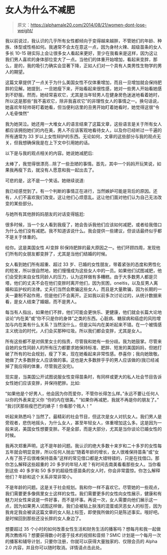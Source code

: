# 女人为什么不减肥

> 原文：<https://alphamale20.com/2014/08/21/women-dont-lose-weight/>

我以前说过，我认识的几乎所有女性都倾向于变得越来越胖，不管她们的年龄、种族、体型或性格如何。我通常不会太在意这一点，因为身材火辣、超级苗条的女人多长 10-15 磅实际上会让很多女人看起来更好，至少在我看来是这样，因为这让我们男人喜欢的身体部位变大了一点。当他们的体重开始增加，看起来变胖，那么，是的，我的吸引力确实会显著下降，正如人们对一个具有人类男性生物学的男人的期望。

这篇文章提供了一点关于为什么美国女性不仅体重增加，而且一旦增加就会保持肥胖的见解。她提到，一旦她瘦下来，开始看起来很性感，她对一些男人开始看她感到不舒服。然而，她经常喜欢它，尤其是当年轻男人在健身房色迷迷地看着她时，所以这是那些“我不喜欢它，除非我喜欢它”的非理性女人的事情之一。换句话说，她喜欢年轻帅哥盯着她看，但当便利店里的丑男开始盯着她看时，她觉得这很“令人毛骨悚然”

我为她哭泣。她还用一大堆女人的语言结束了这篇文章，这些语言是关于所有女人都应该拥抱她们的内在美，男人不应该客观地看待女人，以及你已经听过一千遍的所有通常为 33 岁以上女性辩护的东西。无论如何，文章的这些部分与我的观点无关，但我想确保我是在上下文中引用她的话。

以下是与我的观点相关的内容。她说她减肥后:

太棒了，我觉得很漂亮...除了一些丑陋的事情。首先，其中一个妈妈开玩笑说，如果我再瘦下去，就没有人愿意和我一起出去了。

可悲的是，这不是一个笑话。她继续说道:

我已经感觉到了。有一个判断的事情正在进行，当然嫉妒可能是背后的原因。还有，人们不喜欢我们改变。这让他们心烦意乱。这让他们面对他们认为自己无法改变的某些部分。

与她所有其他胖妈妈朋友的对话变得尴尬:

很多时候，当一个女人看到我瘦了，她会告诉我他们应该如何减肥，或者给我借口为什么他们没有减肥。我不知道该说什么。我会提供一些建议，但谈话最终似乎都不是关于体重的。

给你。这是美国女性 A)变胖 B)保持肥胖的最大原因之一。他们环顾四周，发现他们所有的女朋友都变胖了，尤其是当他们结婚的时候。

女人看到她们所有超重、超过 33 岁、已婚的女性朋友，带着紧张的态度和男性化的短发，所以很自然地，她们慢慢成为这些女人中的一员。如果他们试图减肥，他们会受到来自女性同龄人的压力，认为这样做有多糟糕。由于大多数男人都是贝塔，他们的丈夫不会在他们变胖时离开他们，因为贫困，oneitis，以及反男人离婚和监护权的法律。丈夫们当然会欺骗这些女人，而且是大量欺骗，因为长期的一夫一妻制不起作用，但是他们不会离开。正如我以前多次讨论过的，从统计数据来看，是女人结束了婚姻，而不是男人。

每当有人指出，如果他们不胖，他们可能会更快乐、更健康，他们就会长篇大论地谈论“内在美”或“你不只是你的身体”之类的东西。心脏病、糖尿病和癌症的风险增加与内在美有什么关系？当然没什么，但是尖叫内在美听起来不错。在一个被情感主义统治的时代，人们会买那种垃圾。所以我们都会变胖，尤其是女人。

所有这些都不是对佩里女士的指责，尽管我和她有一些分歧。我为她鼓掌。尽管来自她的女性同龄人的所有压力都要求她保持标准、肥胖、短发的美国妈妈，但她打破了所有的社会规划，瘦了下来，现在她看起来非常性感。恭喜你；我向她致敬。她做了大多数胖女人应该做的事。这也是大多数胖乎乎的男人应该做的(我已经减掉了我应得的体重，尽管我还没完)。

现实是，当美国公开试图说服女性变得苗条时，有同样或更大的私人社会节目告诉女性她们应该变胖，并保持肥胖。比如:

“如果他是个好男人，他会因为你而爱你，不管你长得怎么样。”永远不要让任何人以你的外表来定义你
“你的内在很美。”
“如果你再减肥，我就不再是你的朋友了。”
“我讨厌那些瘦巴巴的婊子！你看那个贱人！”

听起来熟悉吗？当然了。最精彩的社会节目，但这次是女人对抗女人。我们男人是旁观者，悲伤地摇头，为什么女人，甚至年轻女人，体重增加这么多。这是因为一般来说，美国女性想要变胖。不是全部，而是大部分，尤其是当你谈论已婚女性的时候。

我再次郑重声明，这不是年龄问题。我认识的绝大多数十来岁和二十多岁的女性每五年就会明显变胖，所以任何人抛出“随着年龄的增长，女人很难保持苗条”或“女人有了孩子后很难保持苗条”这样的常见借口都是大错特错的，只是在找借口。那你怎么解释这些超重的 20 多岁的年轻人呢？有时间去南美看看那些女人。当你看到这些 40 多岁和 50 多岁的超级性感苗条的女人时，你会非常震惊。你怎么解释他们？年龄和这个关系非常非常小。

不是年龄的问题。这是关于社会规划。我和你一样不喜欢它。尽管她的一些观点，我们需要更多像佩里女士这样的女性。我们需要更多的女性向女性展示，健康和有魅力对女性来说是一件好事，而不是坏事。再说一次，女人需要向他们展示这一点，因为如果男人试图这样做，我们会被贴上肤浅的混蛋或厌恶女人的标签，因为我肯定我会被读这篇文章的女人贴上标签，即使我所做的只是陈述事实。哦好吧。是时候回到那些还没长胖的女人身边了。

想要超过 35 个小时的如何改善女性生活和财务生活的播客吗？想每月和我一起做两次教练吗？想要获得数小时基于技术的视频和音频？SMIC 计划是一个每月一次的播客和辅导计划，只要你注册，你就可以获得大量独家的、仅限会员的 Alpha 2.0 内容，并且你可以随时取消。详情请点击此处。